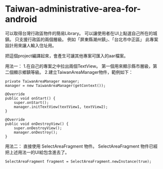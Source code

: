 # Taiwan-administrative-area-for-android
可以取得台灣行政區物件的簡易Library。
可以讓使用者在UI上點選自己所在的城鎮。
只支援行政區的兩個層級。
例如「屏東縣潮州鎮」、「台北市中正區」
此專案設計用來讓人輸入住址用。

把這個project編譯起來，會產生可讓其他專案可匯入的aar檔案。

用法一：
1.在自己的專案之中拉出兩個TextView。
第一個用來顯示縣市層級，第二個顯示鄉鎮等級。
2.建立TaiwanAreaManager物件，範例如下：

	private TaiwanAreaManager manager;
	manager = new TaiwanAreaManager(getContext());

	@Override
	public void onStart() {
		super.onStart();
		manager.initTextView(textView1, textView2);
	}

	@Override
	public void onDestroyView() {
		super.onDestroyView();
		manager.onDestroy();
	}

用法二：
直接使用 SelectAreaFragment 物件。
SelectAreaFragment 物件已經把上述用法一的UI給包含進去了。

	SelectAreaFragment fragment = SelectAreaFragment.newInstance(true);
